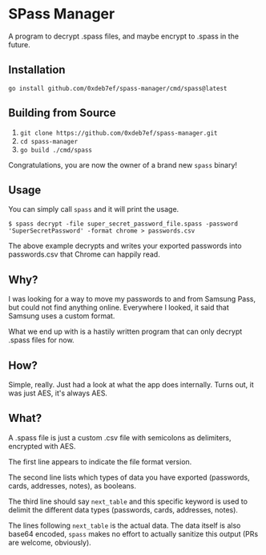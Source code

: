 # SPass Manager
A program to decrypt .spass files, and maybe encrypt to .spass in the future.

## Installation
`go install github.com/0xdeb7ef/spass-manager/cmd/spass@latest`

## Building from Source
1. `git clone https://github.com/0xdeb7ef/spass-manager.git`
2. `cd spass-manager`
3. `go build ./cmd/spass`

Congratulations, you are now the owner of a brand new `spass` binary!

## Usage
You can simply call `spass` and it will print the usage.

```console
$ spass decrypt -file super_secret_password_file.spass -password 'SuperSecretPassword' -format chrome > passwords.csv
```

The above example decrypts and writes your exported passwords into passwords.csv that Chrome can happily read.

## Why?
I was looking for a way to move my passwords to and from Samsung Pass, but could not find anything online. Everywhere I looked, it said that Samsung uses a custom format.

What we end up with is a hastily written program that can only decrypt .spass files for now.

## How?
Simple, really. Just had a look at what the app does internally. Turns out, it was just AES, it's always AES.

## What?
A .spass file is just a custom .csv file with semicolons as delimiters, encrypted with AES.

The first line appears to indicate the file format version.

The second line lists which types of data you have exported (passwords, cards, addresses, notes), as booleans.

The third line should say `next_table` and this specific keyword is used to delimit the different data types (passwords, cards, addresses, notes).

The lines following `next_table` is the actual data. The data itself is also base64 encoded, `spass` makes no effort to actually sanitize this output (PRs are welcome, obviously).
